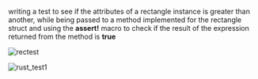 writing a test to see if the attributes of a rectangle instance is greater than another, while being passed to a method implemented for the rectangle struct and using the **assert!** macro to check if the result of the expression returned from the method is **true**

![rectest](https://github.com/user-attachments/assets/45f5ccd1-b2df-44de-8dd2-125faa6419fb)

![rust_test1](https://github.com/user-attachments/assets/1bcf2127-6578-4a5c-ae53-86dc7008c5a8)
